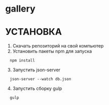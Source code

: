 # gallery

# УСТАНОВКА

1. Скачать репозиторий на свой компьютер
2. Установить пакеты npm для запуска
 ```alias
   npm install
```
3. Запустить json-server
 ```alias
   json-server --watch db.json
```
4. Запустить сборку gulp
 ```alias
   gulp
```
